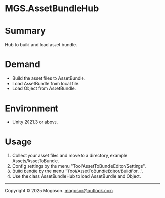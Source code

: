 # MGS.AssetBundleHub
# Summary

Hub to build and load asset bundle.

# Demand

- Build the asset files to AssetBundle.
-  Load AssetBundle from local file.
- Load Object from AssetBundle.

# Environment

- Unity 2021.3 or above.

# Usage

1. Collect your asset files and move to a directory, example Assets/AssetToBundle.
1. Config settings by the menu "Tool/AssetToBundleEditor/Settings".
1. Build bundle by the menu "Tool/AssetToBundleEditor/BuildFor...".
1. Use the class AssetBundleHub to load AssetBundle and Object.

---
Copyright © 2025 Mogoson.	mogoson@outlook.com